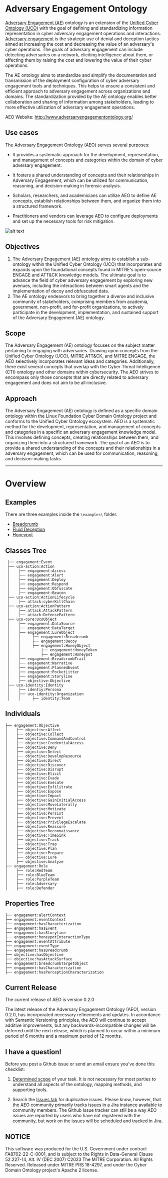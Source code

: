 # Adversary Engagement Ontology #

[Adversary Engagement (AE)](https://aeontology.sail-lab.org/) ontology is an extension of the [Unified Cyber Ontology (UCO)](https://unifiedcyberontology.org/) with the goal of defining and standardizing information representation in cyber adversary engagement operations and interactions. [Adversary engagement](https://engage.mitre.org/) is the strategic use of denial and deception tactics aimed at increasing the cost and decreasing the value of an adversary's cyber operations. The goals of adversary engagement can include detecting adversaries on a network, eliciting intelligence about them, or affecting them by raising the cost and lowering the value of their cyber operations.

The AE ontology aims to standardize and simplify the documentation and transmission of the deployment configuration of cyber adversary engagement tools and techniques. This helps to ensure a consistent and efficient approach to adversary engagement across organizations and domains. The standardization provided by the AE ontology enables better collaboration and sharing of information among stakeholders, leading to more effective utilization of adversary engagement operations.

AEO Website: http://www.adversaryengagementontology.org/

## Use cases ##
The Adversary Engagement Ontology (AEO) serves several purposes:

- It provides a systematic approach for the development, representation, and management of concepts and categories within the domain of cyber adversary engagement.

- It fosters a shared understanding of concepts and their relationships in Adversary Engagement, which can be utilized for communication, reasoning, and decision-making in forensic analysis.

- Scholars, researchers, and academicians can utilize AEO to define AE concepts, establish relationships between them, and organize them into a structured framework.

- Practitioners and vendors can leverage AEO to configure deployments and set up the necessary tools for risk mitigation.

![alt text](https://github.com/UNHSAILLab/AdvEng/blob/main/ae_diagram.png?raw=true)

## Objectives ##

1. The Adversary Engagement (AE) ontology aims to establish a sub-ontology within the Unified Cyber Ontology (UCO) that incorporates and expands upon the foundational concepts found in MITRE's open-source ENGAGE and ATT&CK knowledge models. The ultimate goal is to advance the field of cyber adversary engagement by exploring new avenues, including the interactions between smart agents and the implementation of decoy and obfuscated data.
2. The AE ontology endeavors to bring together a diverse and inclusive community of stakeholders, comprising members from academia, government, non-profit, and for-profit organizations, to actively participate in the development, implementation, and sustained support of the Adversary Engagement (AE) ontology.


## Scope ##
The Adversary Engagement (AE) ontology focuses on the subject matter pertaining to engaging with adversaries. Drawing upon concepts from the Unified Cyber Ontology (UCO), MITRE ATT&CK, and MITRE ENGAGE, the AEO selectively incorporates relevant ideas and categories. Additionally, there exist several concepts that overlap with the Cyber Threat Intelligence (CTI) ontology and other domains within cybersecurity. The AEO strives to encompass only those concepts that are directly related to adversary engagement and does not aim to be all-inclusive.


## Approach ##

The Adversary Engagement (AE) ontology is defined as a specific domain ontology within the Linux Foundation Cyber Domain Ontology project and conforms to the Unified Cyber Ontology ecosystem. AEO is a systematic method for the development, representation, and management of concepts and categories in a specific an adversary engagement knowledge model. This involves defining concepts, creating relationships between them, and organizing them into a structured framework. The goal of an AEO is to provide a shared understanding of the concepts and their relationships in a adversary engagement, which can be used for communication, reasoning, and decision-making tasks. 

- - - - 

# Overview #

## Examples ##
There are three examples inside the `\examples\` folder.
- [Breadcrumb](https://github.com/UNHSAILLab/Adversary-Engagement-Ontology/tree/main/examples/Breadcrumb)
- [Fluid Deception](https://github.com/UNHSAILLab/Adversary-Engagement-Ontology/tree/main/examples/Fluid%20Deception)
- [Honeypot](https://github.com/UNHSAILLab/Adversary-Engagement-Ontology/tree/main/examples/Honeypot)

## Classes Tree ##
 ```
  ├── engagement:Event
  ├── uco-action:Action
  │    ├── engagement:Access
  │    ├── engagement:Alert
  │    ├── engagement:Deploy
  │    ├── engagement:Respond
  │    ├── engagement:Obfuscate
  │    ├── engagement:Beacon
  ├── uco-action:ActionLifecycle
  │    ├── attack:cyberKillChain
  ├── uco-action:ActionPattern
  │    ├── attack:AttackPattern
  │    ├── attack:DefensePattern
  ├── uco-core:UcoObject
  │    ├── engagement:DataSource
  │    ├── engagement:DataTarget
  │    ├── engagement:LureObject
  │    │     ├── engagement:Breadcrumb
  │    │     ├── engagement:Decoy
  │    │     ├── engagement:HoneyObject
  │    │         ├── engagement:HoneyToken
  │    │         ├── engagement:Honeypot
  │    ├── engagement:BreadcrumbTrail
  │    ├── engagement:Narrative
  │    ├── engagement:PlannedEvent
  │    ├── engagement:PocketLitter
  │    ├── engagement:Storyline
  │    ├── objective:Objective
  ├── uco-identity:Identity
  │    ├── identiy:Persona
  │    ├── uco-identity:Organization
  │    │     ├── identity:Team
```


## Individuals ##
```
├── engagement:Objective
│    ├── objective:Affect
│    ├── objective:Collect
│    ├── objective:CommandAndControl
│    ├── objective:CredentialAccess
│    ├── objective:Deny
│    ├── objective:Detect
│    ├── objective:DevelopResource
│    ├── objective:Direct
│    ├── objective:Discover
│    ├── objective:Disrupt
│    ├── objective:Elicit
│    ├── objective:Evade
│    ├── objective:Execute
│    ├── objective:Exfilitrate
│    ├── objective:Expose
│    ├── objective:Impact
│    ├── objective:GainInitialAccess
│    ├── objective:MoveLaterally
│    ├── objective:Motivate
│    ├── objective:Persist
│    ├── objective:Prevent
│    ├── objective:PrivilegeEscalate
│    ├── objective:Reassure
│    ├── objective:Reconnaissance
│    ├── objective:TimeSink
│    ├── objective:Track
│    ├── objective:Trap
│    ├── objective:Plan
│    ├── objective:Prepare
│    ├── objective:Lure
│    ├── objective:Analyze
├── engagement:Role
│    ├── role:RedTeam
│    ├── role:BlueTeam
│    ├── role:PurpleTeam
│    ├── role:Adversary
│    ├── role:Defender

```

## Properties Tree ##
```
├── engagement:alertContext
├── engagement:eventContext
├── engagement:hasCharacterization
├── engagement:hasEvent
├── engagement:hasStoryline
├── engagement:honeypotInteractionType
├── engagement:eventAttribute
├── engagement:eventType
├── engagement:hasBreadcrumb
├── objective:hasObjective
├── objective:hasAttackSurface
├── engagement:breadcrumbTargetObject
├── engagement:hasCharacterization
├── engagement:hasPerceptionCharacterization
```

## Current Release ##
The current release of AEO is version 0.2.0 

The latest release of the Adversary Engagement Ontology (AEO), version 0.2.0, has incorporated necessary refinements and updates. In accordance with Semantic Versioning principles, the AEO will continue to accept additive improvements, but any backwards-incompatible changes will be deferred until the next release, which is planned to occur within a minimum period of 6 months and a maximum period of 12 months.

## I have a question!

Before you post a Github issue or send an email ensure you've done this checklist:

1. [Determined scope](https://aeontology.sail-lab.org/start.php#scope) of your task. It is not necessary for most parties to understand all aspects of the ontology, mapping methods, and supporting tools.

2. Search the [Issues tab](https://github.com/UNHSAILLab/Adversary-Engagement-Ontology/issues) for duplicative issues.  Please know, however, that the AEO community primarily tracks issues in a Jira instance available to community members.  The Github Issue tracker can still be a way AEO issues are reported by users who have not registered with the community, but work on the issues will be scheduled and tracked in Jira.

## NOTICE
This software was produced for the U.S. Government under contract FA8702-22-C-0001,
and is subject to the Rights in Data-General Clause 52.227-14, Alt. IV (DEC 2007)
C2023 The MITRE Corporation. All Rights Reserved.
Released under MITRE PRS 18-4297, and under the Cyber Domain Ontology project's Apache 2 license.
